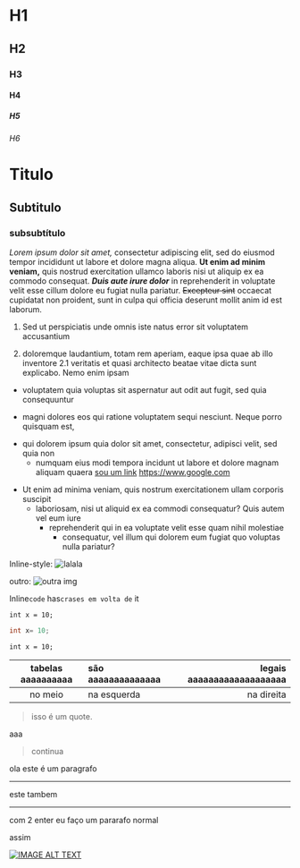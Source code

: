 # H1
## H2
### H3
#### H4
##### H5
###### H6

Titulo
===
Subtitulo
---
### subsubtítulo

*Lorem ipsum dolor sit amet,* consectetur adipiscing elit, sed do eiusmod tempor incididunt ut labore et dolore magna aliqua. **Ut enim ad minim veniam,** quis nostrud exercitation ullamco laboris nisi ut aliquip ex ea commodo consequat. **_Duis aute irure dolor_** in reprehenderit in voluptate velit esse cillum dolore eu fugiat nulla pariatur. ~~Excepteur sint~~ occaecat cupidatat non proident, sunt in culpa qui officia deserunt mollit anim id est laborum.

1. Sed ut perspiciatis unde omnis iste natus error sit voluptatem accusantium
2) doloremque laudantium, totam rem aperiam, eaque ipsa quae ab illo inventore
2.1 veritatis et quasi architecto beatae vitae dicta sunt explicabo. Nemo enim ipsam
+ voluptatem quia voluptas sit aspernatur aut odit aut fugit, sed quia consequuntur
* magni dolores eos qui ratione voluptatem sequi nesciunt. Neque porro quisquam est,
- qui dolorem ipsum quia dolor sit amet, consectetur, adipisci velit, sed quia non
    * numquam eius modi tempora incidunt ut labore et dolore magnam aliquam quaera
[sou um link](https://www.google.com "google")
<https://www.google.com>
* Ut enim ad minima veniam, quis nostrum exercitationem ullam corporis suscipit
    - laboriosam, nisi ut aliquid ex ea commodi consequatur? Quis autem vel eum iure
        + reprehenderit qui in ea voluptate velit esse quam nihil molestiae
            - consequatur, vel illum qui dolorem eum fugiat quo voluptas nulla pariatur?
            
Inline-style:
![lalala](https://r.hswstatic.com/w_907/gif/tesla-cat.jpg "cat")

outro:
![outra img][teste]

[teste]:
http://www.petsexperience.com/wp-content/uploads/2018/05/What-Are-Hybrid-Cat-Breeds.jpg "kitty"



Inline`code` has`crases em volta de` it
```
int x = 10;
```
```java
int x= 10;
```
    
    int x = 10;

|tabelas  aaaaaaaaaa  |são aaaaaaaaaaaaaa   |legais aaaaaaaaaaaaaaaaaaa|
|:-: |:-| -:|
|no meio| na esquerda|na direita|

> isso é um quote.

aaa

> continua

ola este é um paragrafo
***
este tambem
___
com 2 enter eu faço um pararafo normal

assim

[![IMAGE ALT TEXT](https://i.ytimg.com/vi/jkFpL4AR6Ak/hqdefault.jpg?sqp=-oaymwEiCKgBEF5IWvKriqkDFQgBFQAAAAAYASUAAMhCPQCAokN4AQ==&rs=AOn4CLC_3Q3IDp_q8Nc18Gmt_szuTNbMpA)](https://www.youtube.com/watch?v=d6bfyIKUYHE)

